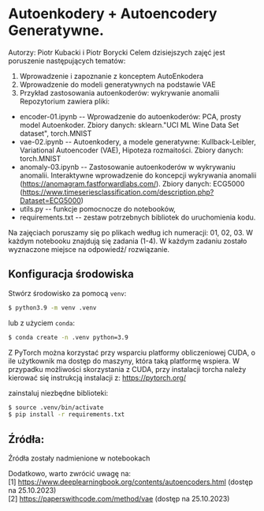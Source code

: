 # Autoenkodery + Autoencodery Generatywne.
Autorzy: Piotr Kubacki i Piotr Borycki
Celem dzisiejszych zajęć jest poruszenie następujących tematów:
1. Wprowadzenie i zapoznanie z konceptem AutoEnkodera
2. Wprowadzenie do modeli generatywnych na podstawie VAE
3. Przykład zastosowania autoenkoderów: wykrywanie anomalii
Repozytorium zawiera pliki:
- encoder-01.ipynb -- Wprowadzenie do autoenkoderów: PCA, prosty model Autoenkoder. Zbiory danych: sklearn."UCI ML Wine Data Set dataset", torch.MNIST
- vae-02.ipynb -- Autoenkodery, a modele generatywne: Kullback-Leibler, Variational Autoencoder (VAE), Hipoteza rozmaitości. Zbiory danych: torch.MNIST
- anomaly-03.ipynb -- Zastosowanie autoenkoderów w wykrywaniu anomalii. Interaktywne wprowadzenie do koncepcji wykrywania anomalii (https://anomagram.fastforwardlabs.com/). Zbiory danych: ECG5000 (https://www.timeseriesclassification.com/description.php?Dataset=ECG5000)
- utils.py -- funkcje pomocnocze do notebooków, 
- requirements.txt -- zestaw potrzebnych bibliotek do uruchomienia kodu.

Na zajęciach poruszamy się po plikach według ich numeracji: 01, 02, 03. W każdym notebooku znajdują się zadania (1-4). W każdym zadaniu zostało wyznaczone miejsce na odpowiedź/ rozwiązanie. 

## Konfiguracja środowiska

Stwórz środowisko za pomocą `venv`:
```bash
$ python3.9 -m venv .venv
```
lub z użyciem `conda`:
```bash
$ conda create -n .venv python=3.9
```
Z PyTorch można korzystać przy wsparciu platformy obliczeniowej CUDA, o ile użytkownik ma dostęp do maszyny, która taką platformę wspiera. W przypadku możliwości skorzystania z CUDA, przy instalacji torcha należy kierować się instrukcją instalacji z: https://pytorch.org/

zainstaluj niezbędne biblioteki:
```bash
$ source .venv/bin/activate
$ pip install -r requirements.txt
```

## Źródła:
Źródła zostały nadmienione w notebookach

Dodatkowo, warto zwrócić uwagę na:<br/>
[1] https://www.deeplearningbook.org/contents/autoencoders.html (dostęp na 25.10.2023)<br/>
[2] https://paperswithcode.com/method/vae (dostęp na 25.10.2023)
